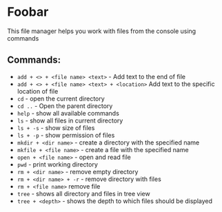 # Foobar

This file manager helps you work with files from the console using commands

## Commands:

- `add + <> + <file name> <text>` - Add text to the end of file
- `add + <> + <file name> <text> + <location>` Add text to the specific location of file
- `cd` - open the current directory
- `cd ..` - Open the parent directory
- `help` - show all available commands
- `ls` - show all files in current directory
- `ls + -s` - show size of files
- `ls + -p` - show permission of files
- `mkdir + <dir name>` - create a directory with the specified name
- `mkfile + <file name>` - create a file with the specified name
- `open + <file name>` - open and read file
- `pwd` - print working directory
- `rm + <dir name>` - remove empty directory
- `rm + <dir name> + -r` - remove directory with files
- `rm + <file name>` remove file
- `tree` - shows all directory and files in tree view
- `tree + <depth>` - shows the depth to which files should be displayed

